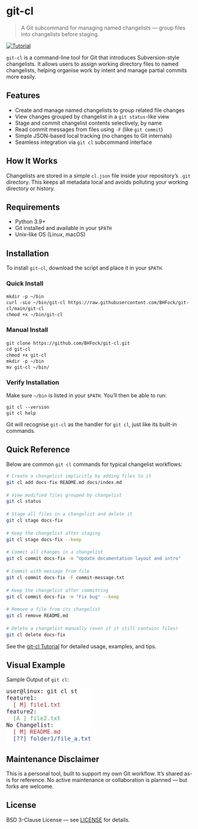 
# git-cl

> A Git subcommand for managing named changelists — group files into changelists before staging.

[![Tutorial](https://img.shields.io/badge/Tutorial-View-blue)](https://github.com/BHFock/git-cl/blob/main/docs/tutorial.md)

`git-cl` is a command-line tool for Git that introduces Subversion-style changelists. It allows users to assign working directory files to named changelists, helping organise work by intent and manage partial commits more easily.

## Features

- Create and manage named changelists to group related file changes
- View changes grouped by changelist in a `git status`-like view
- Stage and commit changelist contents selectively, by name
- Read commit messages from files using `-F` (like `git commit`)
- Simple JSON-based local tracking (no changes to Git internals)
- Seamless integration via `git cl` subcommand interface

## How It Works

Changelists are stored in a simple `cl.json` file inside your repository’s `.git` directory. This keeps all metadata local and avoids polluting your working directory or history.

## Requirements

- Python 3.9+
- Git installed and available in your `$PATH`
- Unix-like OS (Linux, macOS)

## Installation

To install `git-cl`, download the script and place it in your `$PATH`.

### Quick Install

```
mkdir -p ~/bin
curl -sLo ~/bin/git-cl https://raw.githubusercontent.com/BHFock/git-cl/main/git-cl
chmod +x ~/bin/git-cl
```

### Manual Install 

```
git clone https://github.com/BHFock/git-cl.git
cd git-cl
chmod +x git-cl
mkdir -p ~/bin
mv git-cl ~/bin/

```

### Verify Installation

Make sure `~/bin` is listed in your `$PATH`. You’ll then be able to run:

```
git cl --version
git cl help
```

Git will recognise `git-cl` as the handler for `git cl`, just like its built-in commands.

## Quick Reference

Below are common `git cl` commands for typical changelist workflows:

```bash
# Create a changelist implicitly by adding files to it
git cl add docs-fix README.md docs/index.md

# View modified files grouped by changelist
git cl status

# Stage all files in a changelist and delete it
git cl stage docs-fix

# Keep the changelist after staging
git cl stage docs-fix --keep

# Commit all changes in a changelist
git cl commit docs-fix -m "Update documentation layout and intro"

# Commit with message from file
git cl commit docs-fix -F commit-message.txt

# Keep the changelist after committing
git cl commit docs-fix -m "Fix bug" --keep

# Remove a file from its changelist
git cl remove README.md

# Delete a changelist manually (even if it still contains files)
git cl delete docs-fix
```

See the [git-cl Tutorial](docs/tutorial.md) for detailed usage, examples, and tips.

## Visual Example

Sample Output of `git cl`:

<p align="left">
  <img src="docs/git-cl.png" alt="Screenshot git cl status" width="225"/>
</p>

## Maintenance Disclaimer

This is a personal tool, built to support my own Git workflow. It’s shared as-is for reference. No active maintenance or collaboration is planned — but forks are welcome.


## License

BSD 3-Clause License — see [LICENSE](./LICENSE) for details.

<!--
#git-changelists #git-workflow-tools #svn-style-git #git-cli #partial-commits #git-subcommand
-->

